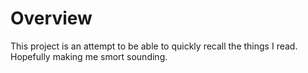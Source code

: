 # Overview

This project is an attempt to be able to quickly recall the things I read. Hopefully making me smort sounding.
